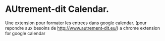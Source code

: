 # AUtrement-dit Calendar.
Une extension pour formater les entrees dans google calendar. (pour repondre aux besoins de http://www.autrement-dit.eu/)
a chrome extension for google calendar 

